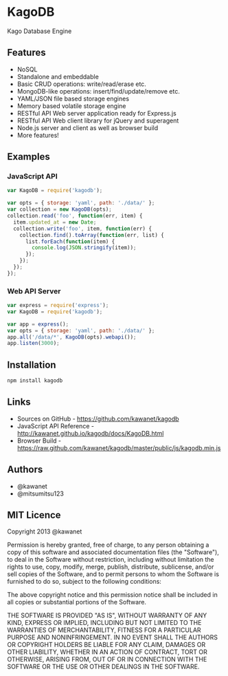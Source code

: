 # KagoDB

Kago Database Engine

## Features

- NoSQL
- Standalone and embeddable
- Basic CRUD operations: write/read/erase etc.
- MongoDB-like operations: insert/find/update/remove etc.
- YAML/JSON file based storage engines
- Memory based volatile storage engine
- RESTful API Web server application ready for Express.js
- RESTful API Web client library for jQuery and superagent
- Node.js server and client as well as browser build
- More features!

## Examples

### JavaScript API

```js
var KagoDB = require('kagodb');

var opts = { storage: 'yaml', path: './data/' };
var collection = new KagoDB(opts);
collection.read('foo', function(err, item) {
  item.updated_at = new Date;
  collection.write('foo', item, function(err) {
    collection.find().toArray(function(err, list) {
      list.forEach(function(item) {
        console.log(JSON.stringify(item));
      });
    });
  });
});
```

### Web API Server

```js
var express = require('express');
var KagoDB = require('kagodb');

var app = express();
var opts = { storage: 'yaml', path: './data/' };
app.all('/data/*', KagoDB(opts).webapi());
app.listen(3000);
```

## Installation

```sh
npm install kagodb
```

## Links

- Sources on GitHub - https://github.com/kawanet/kagodb
- JavaScript API Reference - http://kawanet.github.io/kagodb/docs/KagoDB.html
- Browser Build - https://raw.github.com/kawanet/kagodb/master/public/js/kagodb.min.js

## Authors

- @kawanet
- @mitsumitsu123

## MIT Licence

Copyright 2013 @kawanet

Permission is hereby granted, free of charge, to any person obtaining
a copy of this software and associated documentation files (the
"Software"), to deal in the Software without restriction, including
without limitation the rights to use, copy, modify, merge, publish,
distribute, sublicense, and/or sell copies of the Software, and to
permit persons to whom the Software is furnished to do so, subject to
the following conditions:

The above copyright notice and this permission notice shall be
included in all copies or substantial portions of the Software.

THE SOFTWARE IS PROVIDED "AS IS", WITHOUT WARRANTY OF ANY KIND,
EXPRESS OR IMPLIED, INCLUDING BUT NOT LIMITED TO THE WARRANTIES OF
MERCHANTABILITY, FITNESS FOR A PARTICULAR PURPOSE AND
NONINFRINGEMENT. IN NO EVENT SHALL THE AUTHORS OR COPYRIGHT HOLDERS BE
LIABLE FOR ANY CLAIM, DAMAGES OR OTHER LIABILITY, WHETHER IN AN ACTION
OF CONTRACT, TORT OR OTHERWISE, ARISING FROM, OUT OF OR IN CONNECTION
WITH THE SOFTWARE OR THE USE OR OTHER DEALINGS IN THE SOFTWARE.
